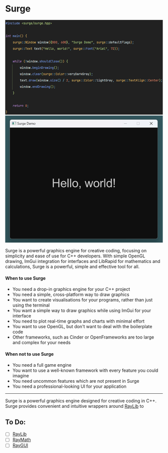 # Surge

![Minimal Demo Program](https://raw.githubusercontent.com/Pencilcaseman/Surge/master/images/minimalDemoProgram.png)
![Minimal Demo Program](https://raw.githubusercontent.com/Pencilcaseman/Surge/master/images/minimalDemoProgramOutput.png)

Surge is a powerful graphics engine for creative coding, focusing on simplicity and ease of use for C++ developers. With
simple OpenGL drawing, ImGui integration for interfaces and LibRapid for mathematics and calculations, Surge is a
powerful, simple and effective tool for all.

#### When to use Surge

- You need a drop-in graphics engine for your C++ project
- You need a simple, cross-platform way to draw graphics
- You want to create visualisations for your programs, rather than just using the terminal
- You want a simple way to draw graphics while using ImGui for your interface
- You need to plot real-time graphs and charts with minimal effort
- You want to use OpenGL, but don't want to deal with the boilerplate code
- Other frameworks, such as Cinder or OpenFrameworks are too large and complex for your needs

#### When not to use Surge

- You need a full game engine
- You want to use a well-known framework with every feature you could imagine
- You need uncommon features which are not present in Surge
- You need a professional-looking UI for your application

---

Surge is a powerful graphics engine designed for creative coding in C++. Surge provides convenient and intuitive
wrappers around [RayLib](https://www.raylib.com/cheatsheet/cheatsheet.html) to 

## To Do:



- [ ] [RayLib](https://www.raylib.com/cheatsheet/cheatsheet.html)
- [ ] [RayMath](https://www.raylib.com/cheatsheet/raymath_cheatsheet.html)
- [ ] [RayGUI](https://github.com/raysan5/raygui)

